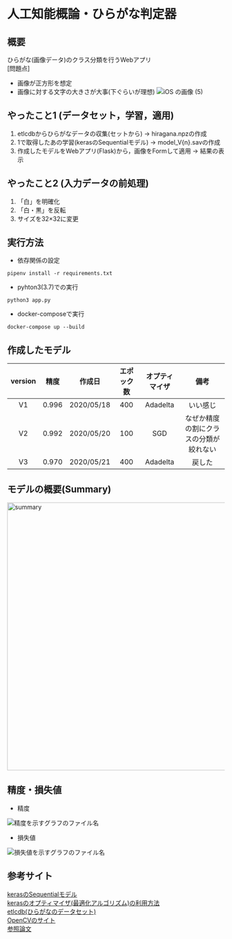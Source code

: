 # 人工知能概論・ひらがな判定器
## 概要
ひらがな(画像データ)のクラス分類を行うWebアプリ  
[問題点]
- 画像が正方形を想定
- 画像に対する文字の大きさが大事(下ぐらいが理想)
![iOS の画像 (5)](https://user-images.githubusercontent.com/38200453/82557903-89aecf00-9ba7-11ea-9f0f-6791e01add1c.jpg)

## やったこと1 (データセット，学習，適用)
1. etlcdbからひらがなデータの収集(セットから) → hiragana.npzの作成
2. 1で取得したあの学習(kerasのSequentialモデル) → model_V{n}.savの作成
3. 作成したモデルをWebアプリ(Flask)から，画像をFormして適用 → 結果の表示

## やったこと2 (入力データの前処理)
1. 「白」を明確化
2. 「白・黒」を反転
3. サイズを32×32に変更

## 実行方法
- 依存関係の設定

```
pipenv install -r requirements.txt
```

- pyhton3(3.7)での実行
```
python3 app.py
```

- docker-composeで実行
```
docker-compose up --build
```

## 作成したモデル
|version|精度|作成日|エポック数|オプティマイザ|備考|
|:--:|:--:|:--:|:--:|:--:|:--:|
|V1|0.996|2020/05/18|400|Adadelta|いい感じ|
|V2|0.992|2020/05/20|100|SGD|なぜか精度の割にクラスの分類が絞れない|
|V3|0.970|2020/05/21|400|Adadelta|戻した|

## モデルの概要(Summary)
<img width="620" alt="summary" src="https://user-images.githubusercontent.com/38200453/82467742-f620c400-9afc-11ea-8e1e-f08493f6b238.png">

## 精度・損失値
- 精度

![精度を示すグラフのファイル名](https://user-images.githubusercontent.com/38200453/82470949-fae77700-9b00-11ea-9110-30e555a09513.png)

- 損失値

![損失値を示すグラフのファイル名](https://user-images.githubusercontent.com/38200453/82471014-105ca100-9b01-11ea-8375-6c261b984276.png)

## 参考サイト
[kerasのSequentialモデル](https://keras.io/ja/getting-started/sequential-model-guide/)  
[kerasのオプティマイザ(最適化アルゴリズム)の利用方法](https://keras.io/ja/optimizers/)  
[etlcdb(ひらがなのデータセット)](http://etlcdb.db.aist.go.jp/?lang=ja)  
[OpenCVのサイト](http://labs.eecs.tottori-u.ac.jp/sd/Member/oyamada/OpenCV/html/py_tutorials/py_core/py_basic_ops/py_basic_ops.html)  
[参照論文](https://pdfs.semanticscholar.org/f3ee/6bfaec669a2c8d087e2f11fa48aa7b45d6ea.pdf?_ga=2.15362358.1247571733.1589733184-821604392.1589733184)  
